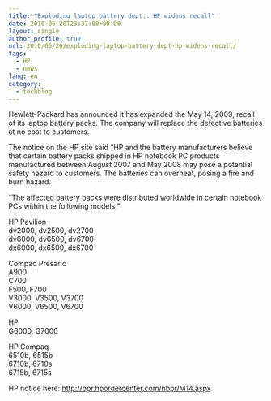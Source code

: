 ```yaml
---
title: "Exploding laptop battery dept.: HP widens recall"
date: 2010-05-20T23:37:00+00:00
layout: single
author_profile: true
url: 2010/05/20/exploding-laptop-battery-dept-hp-widens-recall/
tags:
  - HP
  - news
lang: en
category: 
  - techblog
---
```

Hewlett-Packard has announced it has expanded the May 14, 2009, recall of its laptop battery packs. The company will replace the defective batteries at no cost to customers.

The notice on the HP site said “HP and the battery manufacturers believe that certain battery packs shipped in HP notebook PC products manufactured between August 2007 and May 2008 may pose a potential safety hazard to customers. The batteries can overheat, posing a fire and burn hazard.

“The affected battery packs were distributed worldwide in certain notebook PCs within the following models:”

HP Pavilion  
dv2000, dv2500, dv2700  
dv6000, dv6500, dv6700  
dx6000, dx6500, dx6700

Compaq Presario  
A900  
C700  
F500, F700  
V3000, V3500, V3700  
V6000, V6500, V6700

HP  
G6000, G7000 

HP Compaq  
6510b, 6515b  
6710b, 6710s  
6715b, 6715s 

HP notice here: <http://bpr.hpordercenter.com/hbpr/M14.aspx>